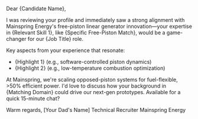 Dear {Candidate Name},

I was reviewing your profile and immediately saw a strong alignment with Mainspring Energy's free-piston linear generator innovation—your expertise in {Relevant Skill 1}, like {Specific Free-Piston Match}, would be a game-changer for our {Job Title} role.

Key aspects from your experience that resonate:
- {Highlight 1} (e.g., software-controlled piston dynamics)
- {Highlight 2} (e.g., low-temperature combustion optimization)

At Mainspring, we're scaling opposed-piston systems for fuel-flexible, >50% efficient power. I'd love to discuss how your background in {Matching Domain} could drive our next-gen prototypes. Available for a quick 15-minute chat?

Warm regards,
[Your Dad's Name]
Technical Recruiter
Mainspring Energy